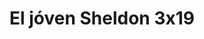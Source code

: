 ---
layout: episodios
title: "El jóven Sheldon 3x19"
url_serie_padre: 'el-joven-sheldon/temporada-3'
category: 'series'
capitulo: 'yes'
anio: '2019'
prev: 'capitulo-18'
proximo: 'capitulo-20'
sandbox: allow-same-origin allow-forms
idioma: 'Subtitulado'
reproductor: 'fembed'
calidad: 'Full HD'
reproductores_otros: ["https://player.premiumstream.live/player.php?id=MjE3NQ&sub=https://sub.cuevana2.io/vtt-sub/sub7/Young.Sheldon.3x19.vtt","Subtitulado","https://gdriveplayer.me/embed2.php?link=saM%252BIr40HDhyE6KSDuh99wEdZh9CUm7nZyahsL5YMadm59sArjiz5ttfDWB7tXARdIqk3Ube%252BeWmAgO84%252B%252B7QmCa5vOXij3vAGLhhNz9u9tET981FvnZEL05dtj9AdrFiaZEYOIbaNasys8VecThYkX1IDMB%252BmXAZPUYJifLGS2HNb6xd4men3Yd8VGF1bujs5c5wFGg409lYN7kP5ooo2","Subtitulado","https://api.cuevana3.io/stream/index.php?file=ek5lbm9xYWNrS0xYMTZLa2xNbkdvY3ZTb3BtZng4TGp6ZFpobGFMUGtOelcwcUZmbWRIVzRkakVuS0JnbEplcG1KUnNZSlRTMGViVTBxZGdsdEhPb3BxWWFwT2FtYWpkMU5DbFg2YlcwT1hGeXBoZ29OS1ZsdHJFbjV1WDBhWFkxOGVZYkdTWG1hbVdtR2RqWkphZzQ5UFdwNUduMjlIWW9kYVlwSnpI","Subtitulado","https://mstream.website/ghuc9d3pg6yl","Subtitulado"]
reproductores_fembed: ["https://feurl.com/v/kg8e5b38xdxz56r","Subtitulado","https://feurl.com/v/z71xdhjrzm85q55","Subtitulado"]
image_banner: 'https://res.cloudinary.com/u4innovation/image/upload/v1561429447/big-bang-temporada1banner-min_rlp7il.jpg'
tags:
- Comedia
---